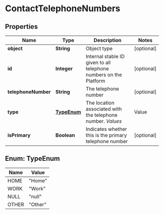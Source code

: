 
# ContactTelephoneNumbers

## Properties
Name | Type | Description | Notes
------------ | ------------- | ------------- | -------------
**object** | **String** | Object type |  [optional]
**id** | **Integer** | Internal stable ID given to all telephone numbers on the Platform |  [optional]
**telephoneNumber** | **String** | The telephone number |  [optional]
**type** | [**TypeEnum**](#TypeEnum) | The location associated with the telephone number. *Values*  |Value|Description| |---|---| |&#x60;Home&#x60;|Home| |&#x60;Work&#x60;|Work| |&#x60;null&#x60;|Not Applicable / Unknown| |&#x60;Other&#x60;|Other|  |  [optional]
**isPrimary** | **Boolean** | Indicates whether this is the primary telephone number |  [optional]


<a name="TypeEnum"></a>
## Enum: TypeEnum
Name | Value
---- | -----
HOME | &quot;Home&quot;
WORK | &quot;Work&quot;
NULL | &quot;null&quot;
OTHER | &quot;Other&quot;



